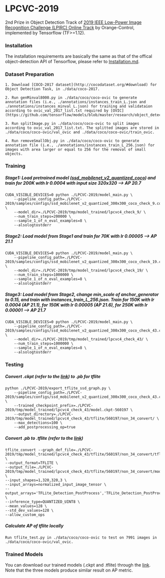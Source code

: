 # LPCVC-2019
2nd Prize in Object Detection Track of [2019 IEEE Low-Power Image Recognition Challenge (LPIRC) Online Track](https://lpcv.ai/competitions/2019) by Orange-Control, implemented by Tensorflow (TF>=1.12).


### Installation
The installation requirements are basically the same as that of the offical object-detection API of Tensorflow, please refer to [Installation.md](https://github.com/tensorflow/models/blob/master/research/object_detection/g3doc/installation.md).

### Dataset Preparation
    1. Download [COCO-2017 dataset](http://cocodataset.org/#download) for Object Detection Task, in ./data/coco-2017.

    2. Run genMinval8000.py in ./data/coco/coco-ovic to generate annotation files (i.e., ./annotations/instances_train_L.json and ./annotations/instances_minval_L.json) for training and validataion according to ovic_val_2017_list.txt required by [OVIC](https://github.com/tensorflow/models/blob/master/research/object_detection/data/mscoco_minival_ids.txt).

    3. Run splitImage.py in ./data/coco/coco-ovic to split images according to ovic_val_2017_list.txt. The splitted images are stored in ./data/coco/coco-ovic/val_ovic and ./data/coco/coco-ovic/train_ovic.

    4. Run removeSmallObj.py in ./data/coco/coco-ovic to generate annotation file (i.e., ./annotations/instances_train_L_256.json) for images with area larger or equal to 256 for the removal of small objects.

### Training
##### Stage1: Load pretrained model ([ssd_mobilenet_v2_quantized_coco](http://download.tensorflow.org/models/object_detection/ssd_mobilenet_v2_quantized_300x300_coco_2019_01_03.tar.gz)) and train for 200K with lr 0.0004 with input size 320x320 --> AP 20.7

    CUDA_VISIBLE_DEVICES=0 python ./LPCVC-2019/model_main.py \
        --pipeline_config_path=./LPCVC-2019/samples/configs/ssd_mobilenet_v2_quantized_300x300_coco_check_9.config \
        --model_dir=./LPCVC-2019/tmp/model_trained/lpcvc4_check_9/ \
        --num_train_steps=200000 \
        --sample_1_of_n_eval_examples=8 \
        --alsologtostderr

##### Stage2: Load model from Stage1 and train for 70K with lr 0.00005 --> AP 21.1

    CUDA_VISIBLE_DEVICES=0 python ./LPCVC-2019/model_main.py \
        --pipeline_config_path=./LPCVC-2019/samples/configs/ssd_mobilenet_v2_quantized_300x300_coco_check_19.config \
        --model_dir=./LPCVC-2019/tmp/model_trained/lpcvc4_check_19/ \
        --num_train_steps=1000000 \
        --sample_1_of_n_eval_examples=8 \
        --alsologtostderr
  
##### Stage3: Load model from Stage2, change min_scale of anchor_generator to 0.15, and train with instances_train_L_256.json. Train for 150K with lr 0.0004 (AP 21.1), for 150K with lr 0.00005 (AP 21.6), for 250K with lr 0.00001 --> AP 21.7

    CUDA_VISIBLE_DEVICES=0 python ./LPCVC-2019/model_main.py \
        --pipeline_config_path=./LPCVC-2019/samples/configs/ssd_mobilenet_v2_quantized_300x300_coco_check_43.config \
        --model_dir=./LPCVC-2019/tmp/model_trained/lpcvc4_check_43/ \
        --num_train_steps=1000000 \
        --sample_1_of_n_eval_examples=8 \
        --alsologtostderr



### Testing
##### Convert .ckpt (refer to the [link](https://drive.google.com/open?id=1DSXwwqAxG003ja3-Lr_KAwjvh9LOKkN5)) to .pb for tflite

    python ./LPCVC-2019/export_tflite_ssd_graph.py \
        --pipeline_config_path=./LPCVC-2019/samples/configs/ssd_mobilenet_v2_quantized_300x300_coco_check_43.config \
        --trained_checkpoint_prefix=./LPCVC-2019/tmp/model_trained/lpcvc4_check_43/model.ckpt-560197 \
        --output_directory=./LPCVC-2019/tmp/model_trained/lpcvc4_check_43/tflite/560197/non_34_convert/ \
        --max_detections=100 \
        --add_postprocessing_op=true
 
##### Convert .pb to .tflite (refer to the [link](https://drive.google.com/open?id=1DSXwwqAxG003ja3-Lr_KAwjvh9LOKkN5))

    tflite_convert --graph_def_file=./LPCVC-2019/tmp/model_trained/lpcvc4_check_43/tflite/560197/non_34_convert/tflite_graph.pb \
    --output_format=TFLITE \
    --output_file=./LPCVC-2019/tmp/model_trained/lpcvc4_check_43/tflite/560197/non_34_convert/model.tflite \
    --input_shapes=1,320,320,3 \
    --input_arrays=normalized_input_image_tensor \
    --output_arrays='TFLite_Detection_PostProcess','TFLite_Detection_PostProcess:1','TFLite_Detection_PostProcess:2','TFLite_Detection_PostProcess:3' \
    --inference_type=QUANTIZED_UINT8 \
    --mean_values=128 \
    --std_dev_values=128 \
    --allow_custom_ops

##### Calculate AP of tflite locally 

    Run tflite_test.py in ./data/coco/coco-ovic to test on 7991 images in ./data/coco/coco-ovic/val_ovic.

### Trained Models
You can download our trained models (.ckpt and .tflite) through the [link](https://drive.google.com/open?id=1DSXwwqAxG003ja3-Lr_KAwjvh9LOKkN5). Note that the three models produce similar result on AP metric.




